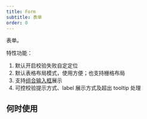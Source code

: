 ```yaml
---
title: Form
subtitle: 表单
order: 0
---
```


表单。

特性功能：
1. 默认开启校验失败自定定位
2. 默认表格布局模式，使用方便；也支持栅格布局
3. 支持[组合输入框](#输入框组合)展示
4. 可控校验提示方式、label 展示方式及超出 tooltip 处理

## 何时使用

